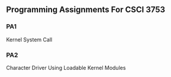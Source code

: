 ## Programming Assignments For CSCI 3753 ##

### PA1 ###
Kernel System Call

### PA2 ###
Character Driver Using Loadable Kernel Modules